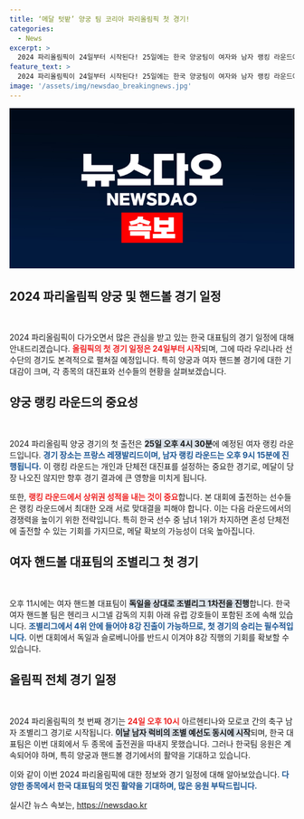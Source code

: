 ```yaml
---
title: ‘메달 텃밭’ 양궁 팀 코리아 파리올림픽 첫 경기!
categories:
  - News
excerpt: >
  2024 파리올림픽이 24일부터 시작된다! 25일에는 한국 양궁팀이 여자와 남자 랭킹 라운드에 출전하고, 밤 11시에는 핸드볼 대표팀이 독일과의 중대한 첫 경기를 펼친다. 과연 한국팀의 성과는?
feature_text: >
  2024 파리올림픽이 24일부터 시작된다! 25일에는 한국 양궁팀이 여자와 남자 랭킹 라운드에 출전하고, 밤 11시에는 핸드볼 대표팀이 독일과의 중대한 첫 경기를 펼친다. 과연 한국팀의 성과는?
image: '/assets/img/newsdao_breakingnews.jpg'
---
```


<p><img src="/assets/img/newsdao_breakingnews.jpg" alt="cryptoinkorea 속보" /></p>

<h2 data-ke-size="size26">2024 파리올림픽 양궁 및 핸드볼 경기 일정</h2>

<p data-ke-size="size16">&nbsp;</p>

<p>2024 파리올림픽이 다가오면서 많은 관심을 받고 있는 한국 대표팀의 경기 일정에 대해 안내드리겠습니다. <b><span style="color: #ee2323;">올림픽의 첫 경기 일정은 24일부터 시작</span></b>되며, 그에 따라 우리나라 선수단의 경기도 본격적으로 펼쳐질 예정입니다. 특히 양궁과 여자 핸드볼 경기에 대한 기대감이 크며, 각 종목의 대진표와 선수들의 현황을 살펴보겠습니다.</p>

<h2 data-ke-size="size26">양궁 랭킹 라운드의 중요성</h2>

<p data-ke-size="size16">&nbsp;</p>

<p>2024 파리올림픽 양궁 경기의 첫 출전은 <b><span style="background-color: #21538527;">25일 오후 4시 30분</span></b>에 예정된 여자 랭킹 라운드입니다. <b><span style="color: #1a5490;">경기 장소는 프랑스 레쟁발리드이며, 남자 랭킹 라운드는 오후 9시 15분에 진행됩니다.</span></b> 이 랭킹 라운드는 개인과 단체전 대진표를 설정하는 중요한 경기로, 메달이 당장 나오진 않지만 향후 경기 결과에 큰 영향을 미치게 됩니다.</p>

<p>또한, <b><span style="color: #ee2323;">랭킹 라운드에서 상위권 성적을 내는 것이 중요</span></b>합니다. 본 대회에 출전하는 선수들은 랭킹 라운드에서 최대한 오래 서로 맞대결을 피해야 합니다. 이는 다음 라운드에서의 경쟁력을 높이기 위한 전략입니다. 특히 한국 선수 중 남녀 1위가 차지하면 혼성 단체전에 출전할 수 있는 기회를 가지므로, 메달 확보의 가능성이 더욱 높아집니다.</p>

<h2 data-ke-size="size26">여자 핸드볼 대표팀의 조별리그 첫 경기</h2>

<p data-ke-size="size16">&nbsp;</p>

<p>오후 11시에는 여자 핸드볼 대표팀이 <b><span style="background-color: #21538527;">독일을 상대로 조별리그 1차전을 진행</span></b>합니다. 한국 여자 핸드볼 팀은 헨리크 시그넬 감독의 지휘 아래 유럽 강호들이 포함된 조에 속해 있습니다. <b><span style="color: #1a5490;">조별리그에서 4위 안에 들어야 8강 진출이 가능하므로, 첫 경기의 승리는 필수적입니다.</span></b> 이번 대회에서 독일과 슬로베니아를 반드시 이겨야 8강 직행의 기회를 확보할 수 있습니다. </p>

<h2 data-ke-size="size26">올림픽 전체 경기 일정</h2>

<p data-ke-size="size16">&nbsp;</p>

<p>2024 파리올림픽의 첫 번째 경기는 <b><span style="color: #ee2323;">24일 오후 10시</span></b> 아르헨티나와 모로코 간의 축구 남자 조별리그 경기로 시작됩니다. <b><span style="background-color: #21538527;">이날 남자 럭비의 조별 예선도 동시에 시작</span></b>되며, 한국 대표팀은 이번 대회에서 두 종목에 출전권을 따내지 못했습니다. 그러나 한국팀 응원은 계속되어야 하며, 특히 양궁과 핸드볼 경기에서의 활약을 기대하고 있습니다.</p>

<p>이와 같이 이번 2024 파리올림픽에 대한 정보와 경기 일정에 대해 알아보았습니다. <b><span style="color: #1a5490;">다양한 종목에서 한국 대표팀의 멋진 활약을 기대하며, 많은 응원 부탁드립니다.</span></b></p>
실시간 뉴스 속보는, <a href="https://newsdao.kr" rel="dofollow">https://newsdao.kr</a>


